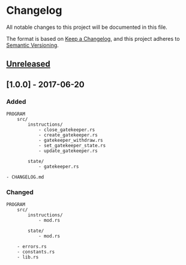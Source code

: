 # Changelog

All notable changes to this project will be documented in this file.

The format is based on [Keep a Changelog](https://keepachangelog.com/en/1.0.0/),
and this project adheres to [Semantic Versioning](https://semver.org/spec/v2.0.0.html).

## [Unreleased]

## [1.0.0] - 2017-06-20

### Added

    PROGRAM
        src/
            instructions/
                - close_gatekeeper.rs
                - create_gatekeeper.rs
                - gatekeeper_withdraw.rs
                - set_gatekeeper_state.rs
                - update_gatekeeper.rs

            state/
                - gatekeeper.rs

    - CHANGELOG.md

### Changed

    PROGRAM
        src/
            instructions/
                - mod.rs

            state/
                - mod.rs
        
        - errors.rs
        - constants.rs
        - lib.rs

[Unreleased]: https://github.com/identity-com/on-chain-identity-gateway
